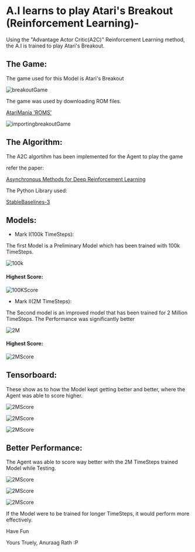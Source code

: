 # A.I learns to play Atari's Breakout (Reinforcement Learning)-
Using the "Advantage Actor Critic(A2C)" Reinforcement Learning method, the A.I is trained to play Atari's Breakout.

## The Game:

The game used for this Model is Atari's Breakout

![breakoutGame](/pics/10.png)

The game was used by downloading ROM files.

[AtariMania 'ROMS'](http://www.atarimania.com/roms/Roms.rar)

![importingbreakoutGame](/pics/7.png)

## The Algorithm:

The A2C algortihm has been implemented for the Agent to play the game

refer the paper: 

[Asynchronous Methods for Deep Reinforcement Learning](https://arxiv.org/pdf/1602.01783.pdf)

The Python Library used:

[StableBaselines-3](https://stable-baselines.readthedocs.io/en/master/index.html)

## Models:

- Mark I(100k TimeSteps): 

The first Model is a Preliminary Model which has been trained with 100k TimeSteps.

![100k](/pics/6.png)

#### Highest Score:

![100KScore](/pics/8.png)

- Mark II(2M TimeSteps):

The Second model is an improved model that has been trained for 2 Million TimeSteps. The Performance was significantly better

![2M](/pics/2.png)

#### Highest Score:

![2MScore](/pics/9.png)

## Tensorboard:

These show as to how the Model kept getting better and better, where the Agent was able to score higher.

![2MScore](/pics/3.png)

![2MScore](/pics/4.png)

![2MScore](/pics/5.png)

## Better Performance:

The Agent was able to score way better with the 2M TimeSteps trained Model while Testing.

![2MScore](/pics/10.png)

![2MScore](/pics/11.png)

![2MScore](/pics/1.png)

If the Model were to be trained for longer TimeSteps, it would perform more effectively. 

Have Fun

Yours Truely,
Anuraag Rath :P
